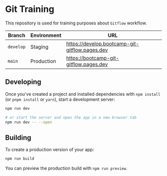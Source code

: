 # Git Training

This repository is used for training purposes about `Gitflow` workflow.

| Branch    | Environment | URL                                            |
| --------- | ----------- | ---------------------------------------------- |
| `develop` | Staging     | https://develop.bootcamp-git-gitflow.pages.dev |
| `main`    | Production  | https://bootcamp-git-gitflow.pages.dev         |

## Developing

Once you've created a project and installed dependencies with `npm install` (or `pnpm install` or `yarn`), start a development server:

```bash
npm run dev

# or start the server and open the app in a new browser tab
npm run dev -- --open
```

## Building

To create a production version of your app:

```bash
npm run build
```

You can preview the production build with `npm run preview`.
